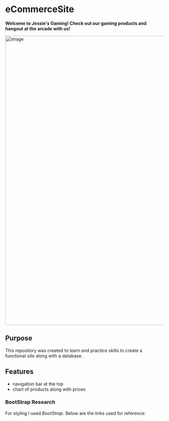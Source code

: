 # eCommerceSite
**Welcome to Jessie's Gaming! Check out our gaming products and hangout at the arcade with us!** 

<img width="917" alt="image" src="https://github.com/user-attachments/assets/9948c050-3b32-4533-83d0-7a6e0f206304">

## Purpose
This repository was created to learn and practice skills to create a functional site along with a database. 

## Features
- navigation bar at the top
- chart of products along with prices

### BootStrap Research 
For styling I used *BootStrap*. Below are the links used for reference:
